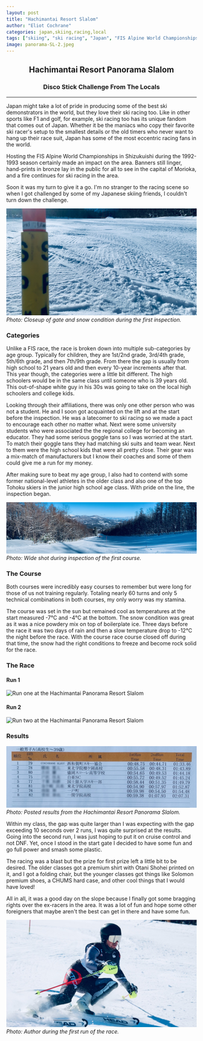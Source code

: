 ```yaml
---
layout: post
title: "Hachimantai Resort Slalom"
author: "Eliot Cochrane"
categories: japan,skiing,racing,local
tags: ["skiing", "ski racing", "Japan", "FIS Alpine World Championships", "Shizukuishi", "racing fans", "ski setup", "ski race", "ski racing culture", "Hachimantai Resort Panorama", "race course", "results", "Choumin", "local ski hills"]
image: panorama-SL-2.jpeg
---
```


## <center>Hachimantai Resort Panorama Slalom</center>
### <center>Disco Stick Challenge From The Locals</center>

***

Japan might take a lot of pride in producing some of the best ski demonstrators in the world, but they love their ski racing too. Like in other sports like F1 and golf, for example, ski racing too has its unique fandom that comes out of Japan. Whether it be the maniacs who copy their favorite ski racer's setup to the smallest details or the old timers who never want to hang up their race suit, Japan has some of the most eccentric racing fans in the world.

Hosting the FIS Alpine World Championships in Shizukuishi during the 1992-1993 season certainly made an impact on the area. Banners still linger, hand-prints in bronze lay in the public for all to see in the capital of Morioka, and a fire continues for ski racing in the area.

Soon it was my turn to give it a go. I'm no stranger to the racing scene so when I got challenged by some of my Japanese skiing friends, I couldn't turn down the challenge. 

![Closeup of gate and snow](/assets/img/panorama-SL-3.jpeg)
*Photo: Closeup of gate and snow condition during the first inspection.*

### Categories

Unlike a FIS race, the race is broken down into multiple sub-categories by age group. Typically for children, they are 1st/2nd grade, 3rd/4th grade, 5th/6th grade, and then 7th/9th grade. From there the gap is usually from high school to 21 years old and then every 10-year increments after that. This year though, the categories were a little bit different. The high schoolers would be in the same class until someone who is 39 years old. This out-of-shape white guy in his 30s was going to take on the local high schoolers and college kids.

Looking through their affiliations, there was only one other person who was not a student. He and I soon got acquainted on the lift and at the start before the inspection. He was a latecomer to ski racing so we made a pact to encourage each other no matter what. Next were some university students who were associated the the regional college for becoming an educator. They had some serious goggle tans so I was worried at the start. To match their goggle tans they had matching ski suits and team wear. Next to them were the high school kids that were all pretty close. Their gear was a mix-match of manufacturers but I know their coaches and some of them could give me a run for my money.

After making sure to beat my age group, I also had to contend with some former national-level athletes in the older class and also one of the top Tohoku skiers in the junior high school age class. With pride on the line, the inspection began.

![Wide shot of course during the first inspection](/assets/img/panorama-SL-1.jpeg)
*Photo: Wide shot during inspection of the first course.*

### The Course

Both courses were incredibly easy courses to remember but were long for those of us not training regularly. Totaling nearly 60 turns and only 5 technical combinations in both courses, my only worry was my stamina. 

The course was set in the sun but remained cool as temperatures at the start measured -7°C and -4°C at the bottom. The snow condition was great as it was a nice powdery mix on top of boilerplate ice. Three days before the race it was two days of rain and then a slow temperature drop to -12°C the night before the race. With the course race course closed off during that time, the snow had the right conditions to freeze and become rock solid for the race.

### The Race

#### Run 1
![Run one at the Hachimantai Panorama Resort Slalom](/assets/img/panorama-SL-R1.gif)


#### Run 2
![Run two at the Hachimantai Panorama Resort Slalom](/assets/img/panorama-SL-R2.gif)

### Results

![Race results from the two runs combined](/assets/img/panorama-SL-4.jpeg)
*Photo: Posted results from the Hachimantai Resort Panorama Slalom.*

Within my class, the gap was quite larger than I was expecting with the gap exceeding 10 seconds over 2 runs, I was quite surprised at the results. Going into the second run, I was just hoping to put it on cruise control and not DNF. Yet, once I stood in the start gate I decided to have some fun and go full power and smash some plastic.

The racing was a blast but the prize for first prize left a little bit to be desired. The older classes got a premium shirt with Otani Shohei printed on it, and I got a folding chair, but the younger classes got things like Solomon premium shoes, a CHUMS hard case, and other cool things that I would have loved!

All in all, it was a good day on the slope because I finally got some bragging rights over the ex-racers in the area. It was a lot of fun and hope some other foreigners that maybe aren't the best can get in there and have some fun.

![Author during the slalom race](/assets/img/panorama-SL-5.jpeg)
*Photo: Author during the first run of the race.*
